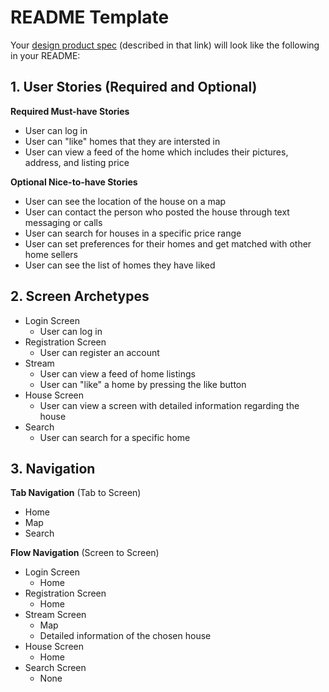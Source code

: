 
# README Template

Your [design product spec](https://hackmd.io/s/H1wGpVUh7) (described in that link) will look like the following in your README:

## 1. User Stories (Required and Optional)

**Required Must-have Stories**

 * User can log in
 * User can "like" homes that they are intersted in
 * User can view a feed of the home which includes their pictures, address, and listing price

**Optional Nice-to-have Stories**

 * User can see the location of the house on a map
 * User can contact the person who posted the house through text messaging or calls
 * User can search for houses in a specific price range
 * User can set preferences for their homes and get matched with other home sellers
 * User can see the list of homes they have liked

## 2. Screen Archetypes

 * Login Screen 
   * User can log in 
 * Registration Screen 
   * User can register an account 
* Stream
    * User can view a feed of home listings 
    * User can "like" a home by pressing the like button 
* House Screen
    * User can view a screen with detailed information regarding the house 
* Search 
    * User can search for a specific home

## 3. Navigation

**Tab Navigation** (Tab to Screen)

 * Home
 * Map
 * Search

**Flow Navigation** (Screen to Screen)

 * Login Screen 
   * Home
 * Registration Screen 
   * Home 
* Stream Screen 
    * Map
    * Detailed information of the chosen house
* House Screen 
    * Home 
* Search Screen
    * None 